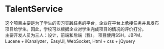# TalentService
这个项目主要是为了学生的实习实践任务的平台，企业在平台上承接任务并且发布项目给学生。因此，学校可以根据企业对学生完成项目的情况的评价打分。 <br>
主要开发人员为三人：设计，前端和后端（我）。 项目使用SSH，JBPM，Lucene + iKanalyzer，EasyUI, WebSocket, Html + css + jQyuery
